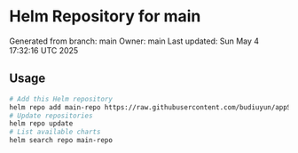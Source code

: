 # Helm Repository for main
Generated from branch: main
Owner: main
Last updated: Sun May  4 17:32:16 UTC 2025

## Usage
```bash
# Add this Helm repository
helm repo add main-repo https://raw.githubusercontent.com/budiuyun/appStore/helm-main/
# Update repositories
helm repo update
# List available charts
helm search repo main-repo
```
